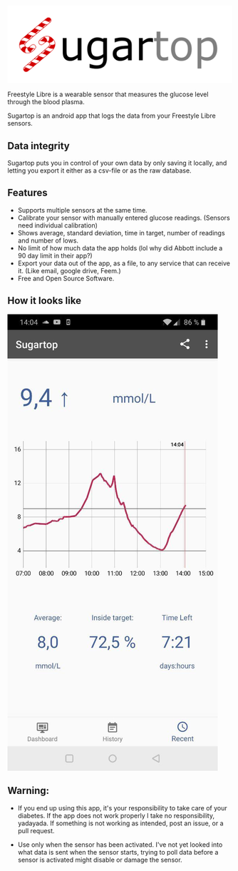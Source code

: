 ![](/screens/logo_withtext.png)

Freestyle Libre is a wearable sensor that measures the glucose level through the blood plasma.

Sugartop is an android app that logs the data from your Freestyle Libre sensors.

## Data integrity
Sugartop puts you in control of your own data by only saving it locally, and letting you export it either as a csv-file or as the raw database.

## Features
- Supports multiple sensors at the same time.
- Calibrate your sensor with manually entered glucose readings. (Sensors need individual calibration)
- Shows average, standard deviation, time in target, number of readings and number of lows.
- No limit of how much data the app holds (lol why did Abbott include a 90 day limit in their app?)
- Export your data out of the app, as a file, to any service that can receive it. (Like email, google drive, Feem.)
- Free and Open Source Software.

## How it looks like

![](/screens/recent.jpg)


## Warning:
- If you end up using this app, it's your responsibility to take care of your diabetes. If the app does not work properly I take no responsibility, yadayada. If something is not working as intended, post an issue, or a pull request.

- Use only when the sensor has been activated. I've not yet looked into what data is sent when the sensor starts, trying to poll data before a sensor is activated might disable or damage the sensor.
